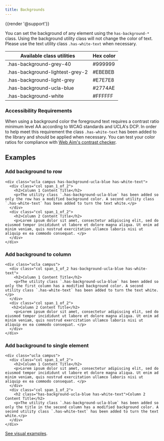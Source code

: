 ```yaml
---
title: Backgrounds
---
```

{{render '@support'}}

You can set the background of any element using the `has-background-*` class. Using the background utility class will not change the color of text. Please use the text utility class `.has-white-text` when necessary.

Available class utilities |  Hex color
------------ | -------------
.has-background-grey-40 | #999999
.has-background-lightest-grey-2 | #EBEBEB
.has-background-light-grey | #E7E7E8
.has-background-ucla-blue | #2774AE
.has-background-white | #FFFFFF

### **Accessibility Requirements**

When using a background color the foreground text requires a contrast ratio minimum level AA according to WCAG standards and UCLA's DCP. In order to help meet this requirement the class `.has-white-text` has been added to the library and should be applied when necessary. You can test your color ratios for compliance with [Web Aim's contrast checker](https://webaim.org/resources/contrastchecker/).

## Examples

### Add background to row
```
<div class="ucla campus has-background-ucla-blue has-white-text">
  <div class="col span_1_of_2">
    <h2>Column 1 Content Title</h2>
    <p>The utility class `.has-background-ucla-blue` has been added so only the row has a modified background color. A second utility class `.has-white-text` has been added to turn the text white.</p>
  </div>
  <div class="col span_1_of_2">
    <h2>Column 2 Content Title</h2>
    <p>Lorem ipsum dolor sit amet, consectetur adipiscing elit, sed do eiusmod tempor incididunt ut labore et dolore magna aliqua. Ut enim ad minim veniam, quis nostrud exercitation ullamco laboris nisi ut aliquip ex ea commodo consequat. </p>
  </div>
</div>
```

### Add background to column
```
<div class="ucla campus">
  <div class="col span_1_of_2 has-background-ucla-blue has-white-text">
    <h2>Column 1 Content Title</h2>
    <p>The utility class `.has-background-ucla-blue` has been added so only the first column has a modified background color. A second utility class `.has-white-text` has been added to turn the text white.</p>
  </div>
  <div class="col span_1_of_2">
   <h2>Column 2 Content Title</h2>
    <p>Lorem ipsum dolor sit amet, consectetur adipiscing elit, sed do eiusmod tempor incididunt ut labore et dolore magna aliqua. Ut enim ad minim veniam, quis nostrud exercitation ullamco laboris nisi ut aliquip ex ea commodo consequat. </p>
  </div>
</div>
```

### Add background to single element
```
<div class="ucla campus">
  <div class="col span_1_of_2">
    <h2>Column 1 Content Title</h2>
    <p>Lorem ipsum dolor sit amet, consectetur adipiscing elit, sed do eiusmod tempor incididunt ut labore et dolore magna aliqua. Ut enim ad minim veniam, quis nostrud exercitation ullamco laboris nisi ut aliquip ex ea commodo consequat. </p>
  </div>
  <div class="col span_1_of_2">
    <h2 class="has-background-ucla-blue has-white-text">Column 2 Content Title</h2>
    <p>The utility class `.has-background-ucla-blue` has been added so only the title in the second column has a modified background color. A second utility class `.has-white-text` has been added to turn the text white.</p>
  </div>
</div>
```

[See visual examples](/build/%!CurrentVersion%!/components/detail/backgrounds).
